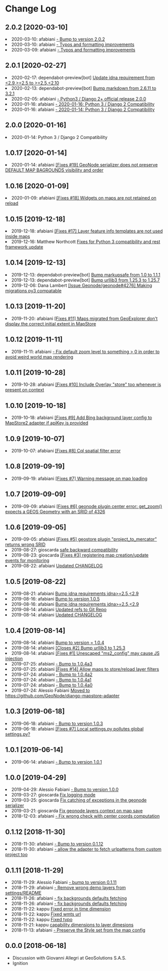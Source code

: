# Change Log

## 2.0.2 [2020-03-10]

<li> 2020-03-10: afabiani <a href="https://github.com/GeoNode/django-mapstore-adapter/commit/bfba88e6862bcc828347dda732db594f285fb052" target="blank">  - Bump to version 2.0.2</a></li> 
<li> 2020-03-10: afabiani <a href="https://github.com/GeoNode/django-mapstore-adapter/commit/3766b0f5f61e32f8f85fb40bb7c387ceaea287e3" target="blank">  - Typos and formatting improvements</a></li> 
<li> 2020-03-09: afabiani <a href="https://github.com/GeoNode/django-mapstore-adapter/commit/b91e1053ef5309f52c59a8f9c09f9a847a9c1704" target="blank">  - Typos and formatting improvements</a></li> 

## 2.0.1 [2020-02-27]

<li> 2020-02-17: dependabot-preview[bot] <a href="https://github.com/GeoNode/django-mapstore-adapter/commit/30168797b110ef2765543059e011828be945fb3f" target="blank"> Update idna requirement from <2.9,>=2.5 to >=2.5,<2.10</a></li> 
<li> 2020-02-13: dependabot-preview[bot] <a href="https://github.com/GeoNode/django-mapstore-adapter/commit/a2ffa5b3ac479697774954ed90d0c87a6ba67e17" target="blank"> Bump markdown from 2.6.11 to 3.2.1</a></li> 
<li> 2020-02-05: afabiani <a href="https://github.com/GeoNode/django-mapstore-adapter/commit/d3cbc0057873b288fca9dcb5d57fd4b8ccd5a8f8" target="blank">  - Python3 / Django 2+ official release 2.0.0</a></li> 
<li> 2020-01-16: afabiani <a href="https://github.com/GeoNode/django-mapstore-adapter/commit/5cdf1214c516be1d517e54835f54861116bfe057" target="blank">  - 2020-01-16: Python 3 / Django 2 Compatibility</a></li> 
<li> 2020-01-16: afabiani <a href="https://github.com/GeoNode/django-mapstore-adapter/commit/755038b2087ffb793af935b37b6383d83a5060dd" target="blank">  - 2020-01-14: Python 3 / Django 2 Compatibility</a></li> 

## 2.0.0 [2020-01-16]

<li> 2020-01-14: Python 3 / Django 2 Compatibility</li>

## 1.0.17 [2020-01-14]

<li> 2020-01-14: afabiani <a href="https://github.com/GeoNode/django-mapstore-adapter/commit/37523325b86d95453009d1aab7cd239f93dfeeaa" target="blank"> [Fixes #19] GeoNode serializer does not preserve DEFAULT MAP BAGROUNDS visibility and order</a></li>

## 1.0.16 [2020-01-09]

<li> 2020-01-09: afabiani <a href="https://github.com/GeoNode/django-mapstore-adapter/commit/db2fb3feaf64378403bef2a46e3a6d0a43adc62d" target="blank"> [Fixes #18] Widgets on maps are not retained on reload</a></li>

## 1.0.15 [2019-12-18]

<li> 2019-12-18: afabiani <a href="http://github.com/GeoNode/django-mapstore-adapter/commit/5c8c357d22f6c2ba77e9a219417ed152489eb399" target="blank"> [Fixes #17] Layer feature info templates are not used inside maps</a></li> 
<li> 2019-12-16: Matthew Northcott <a href="http://github.com/GeoNode/django-mapstore-adapter/commit/9caaf498d166eebc62ae5038c2acb80b6ac1d99a" target="blank"> Fixes for Python 3 compatibility and rest framework update</a></li>

## 1.0.14 [2019-12-13]

<li> 2019-12-13: dependabot-preview[bot] <a href="http://github.com/GeoNode/django-mapstore-adapter/commit/c626db2c47128040d28a40395623b7457d3c98b5" target="blank"> Bump markupsafe from 1.0 to 1.1.1</a></li> 
<li> 2019-12-13: dependabot-preview[bot] <a href="http://github.com/GeoNode/django-mapstore-adapter/commit/d877a45661faea53a0b484ad06f16113d57f5ba1" target="blank"> Bump urllib3 from 1.25.3 to 1.25.7</a></li> 
<li> 2019-12-06: Dana Lambert <a href="http://github.com/GeoNode/django-mapstore-adapter/commit/5fe469da015ba619aa982a8b89ba3136fc83a96a" target="blank"> [Issue Geonode/geonode#4276] Making migrations py3 compatable</a></li>

## 1.0.13 [2019-11-20]

<li> 2019-11-20: afabiani <a href="https://github.com/GeoNode/django-mapstore-adapter/commit/a1e39ab159c563da3caa395e9b3b3d6c4ed52d8e" target="blank"> [Fixes #11] Maps migrated from GeoExplorer don't display the correct initial extent in MapStore</a></li>

## 1.0.12 [2019-11-11]

<li> 2019-11-11: afabiani <a href="https://github.com/GeoNode/django-mapstore-adapter/commit/fcf74de7d63c68e55235119f9b05d73aac5e7191" target="blank"> - Fix default zoom level to something > 0 in order to avoid weird world map rendering</a></li>

## 1.0.11 [2019-10-28]

<li> 2019-10-28: afabiani <a href="https://github.com/GeoNode/django-mapstore-adapter/commit/5c54f9e97c3ee003152aa491c66cf40fc2afed39" target="blank"> [Fixes #10] Include Overlay "store" too whenever is present on context</a></li>

## 1.0.10 [2019-10-18]

<li> 2019-10-18: afabiani <a href="https://github.com/GeoNode/django-mapstore-adapter/commit/676bd047ef2622a441f3e8d4e8df9bded2a33ff3" target="blank"> [Fixes #9] Add Bing background layer config to MapStore2 adapter if apiKey is provided</a></li>

## 1.0.9 [2019-10-07]

<li> 2019-10-07: afabiani <a href="https://github.com/GeoNode/django-mapstore-adapter/commit/522d96150cd072194537116b11f2e90fcbf4e319" target="blank"> [Fixes #8] Cql spatial filter error</a></li>

## 1.0.8 [2019-09-19]

<li> 2019-09-19: afabiani <a href="https://github.com/GeoNode/django-mapstore-adapter/commit/3ffe3dd98f689f43d5a44bf8a7223de73608b131" target="blank"> [Fixes #7] Warning message on map loading</a></li>

## 1.0.7 [2019-09-09]

<li> 2019-09-09: afabiani <a href="https://github.com/GeoNode/django-mapstore-adapter/commit/cf3d57f661d0865cc06c6529d0cdc0267dc2b16e" target="blank"> [Fixes #6] geonode plugin center error: get_zoom() expects a GEOS Geometry with an SRID of 4326</a></li>

## 1.0.6 [2019-09-05]

<li> 2019-09-05: afabiani <a href="https://github.com/GeoNode/django-mapstore-adapter/commit/27c67b7cce30fe4feb4b645b386f220c15858985" target="blank"> [Fixes #5] geostore plugin "project_to_mercator" returns wrong SRID</a></li>
<li> 2019-08-27: gioscarda <a href="https://github.com/GeoNode/django-mapstore-adapter/commit/2ead0bbf8c691a9922a9fb2ee77712f8ee640c30" target="blank"> safe backward compatibility</a></li>
<li> 2019-08-23: gioscarda <a href="https://github.com/GeoNode/django-mapstore-adapter/commit/781ae56712209591f1c5b15be414dc1d4ec41bcc" target="blank"> [Fixes #3] registering map creation/update events for monitoring</a></li>
<li> 2019-08-22: afabiani <a href="https://github.com/GeoNode/django-mapstore-adapter/commit/7b59bb521b69364b6eca83dd622a30943d691427" target="blank"> Updated CHANGELOG</a></li> 

## 1.0.5 [2019-08-22]

<li> 2019-08-21: afabiani <a href="https://github.com/GeoNode/django-mapstore-adapter/commit/6b852ed98a2ac03d395e30e5e28b0e77a6c1ecb1" target="blank"> Bump idna requirements idna>=2.5,<2.9</a></li> 
<li> 2019-08-16: afabiani <a href="https://github.com/GeoNode/django-mapstore-adapter/commit/4b879247bc68fd500504fcdae25dd9295eaec32c" target="blank"> Bump to version 1.0.5</a></li> 
<li> 2019-08-16: afabiani <a href="https://github.com/GeoNode/django-mapstore-adapter/commit/694ab26e5d20c309e392f6a0ce406f18277d8aab" target="blank"> Bump idna requirements idna>=2.5,<2.9</a></li> 
<li> 2019-08-14: afabiani <a href="https://github.com/GeoNode/django-mapstore-adapter/commit/3b0b6b4af0ce722c38d2945fe755ddf248182471" target="blank"> Updated refs to Git Repo</a></li> 
<li> 2019-08-14: afabiani <a href="https://github.com/GeoNode/django-mapstore-adapter/commit/d6148b81bc45c72c9734e2cc73143979a133a0f2" target="blank"> Updated CHANGELOG</a></li> 

## 1.0.4 [2019-08-14]

<li> 2019-08-14: afabiani <a href="https://github.com/GeoNode/django-mapstore-adapter/commit/7d424e0fda71de374ff6a1e4f4818acc0e1d0416" target="blank"> Bump to version = 1.0.4</a></li> 
<li> 2019-08-14: afabiani <a href="https://github.com/GeoNode/django-mapstore-adapter/commit/5cf2df180306835e96820479da5f86bd3c90bc61" target="blank"> [Closes #2] Bump urllib3 to 1.25.3</a></li> 
<li> 2019-08-14: afabiani <a href="https://github.com/GeoNode/django-mapstore-adapter/commit/57e01b55567672961f8c6b7ca3b9dec18cc425b9" target="blank"> [Fixes #1] Unescaped "ms2_config" may cause JS injection</a></li> 
<li> 2019-07-25: afabiani <a href="https://github.com/GeoNode/django-mapstore-adapter/commit/e3e7e0661e0891676b333bf2909be37715706c72" target="blank"> - Bump to 1.0.4a3</a></li> 
<li> 2019-07-25: afabiani <a href="https://github.com/GeoNode/django-mapstore-adapter/commit/76118a7362b8df272405e806e0838494ae392351" target="blank"> [Fixes #14] Allow maps to store/reload layer filters</a></li> 
<li> 2019-07-24: afabiani <a href="https://github.com/GeoNode/django-mapstore-adapter/commit/3b8e2a95b4445a92e62c5573cf74293054ab251e" target="blank"> - Bump to 1.0.4a2</a></li> 
<li> 2019-07-24: afabiani <a href="https://github.com/GeoNode/django-mapstore-adapter/commit/3b93fe3f325442d3ccd83d2ce938cbf1a8a8ff4b" target="blank"> - Bump to 1.0.4a1</a></li> 
<li> 2019-07-24: afabiani <a href="https://github.com/GeoNode/django-mapstore-adapter/commit/fccdd713afb0892372c6c120799949d25e40e590" target="blank"> - Bump to 1.0.4a0</a></li> 
<li> 2019-07-24: Alessio Fabiani <a href="https://github.com/GeoNode/django-mapstore-adapter/commit/1003d897f1fc7d85eacf613769adc2a2d71c277f" target="blank"> Moved to https://github.com/GeoNode/django-mapstore-adapter</a></li> 

## 1.0.3 [2019-06-18]

<li> 2019-06-18: afabiani <a href="https://github.com/GeoNode/django-mapstore-adapter/commit/2395d360ffaba6654104791bafa8ef9caf176f6f" target="blank"> - Bump to version 1.0.3</a></li> 
<li> 2019-06-18: afabiani <a href="https://github.com/GeoNode/django-mapstore-adapter/commit/a7bea6204fc324ee444ace6062528fa23d21199f" target="blank"> [Fixes #7] Local settings.py pollutes global settings.py?</a></li> 

## 1.0.1 [2019-06-14]

<li> 2019-06-14: afabiani <a href="https://github.com/GeoNode/django-mapstore-adapter/commit/ccb6d87de8076bab52331c7b011fda070f655522" target="blank"> - Bump to version 1.0.1</a></li> 

## 1.0.0 [2019-04-29]

<li> 2019-04-29: Alessio Fabiani <a href="https://github.com/GeoNode/django-mapstore-adapter/commit/838bc7cc7e4f5e18984e31c66ea44bdcbf26f942" target="blank">  - Bump to version 1.0.0</a></li> 
<li> 2019-03-27: gioscarda <a href="https://github.com/GeoNode/django-mapstore-adapter/commit/2a558d7654854b038415162341c29e030de7e493" target="blank"> Fix logging mode</a></li> 
<li> 2019-03-25: gioscarda <a href="https://github.com/GeoNode/django-mapstore-adapter/commit/e52adfd6b54a6948de797df232302d5a30009b72" target="blank"> Fix catching of exceptions in the geonode serializer</a></li> 
<li> 2019-03-21: gioscarda <a href="https://github.com/GeoNode/django-mapstore-adapter/commit/f0a310d75372b95455561fac278f190988e00d92" target="blank"> Fix geonode layers context on map save</a></li> 
<li> 2018-12-03: afabiani <a href="https://github.com/GeoNode/django-mapstore-adapter/commit/639a902864ea098026545ec3fd9037b167c00d0b" target="blank">  - Fix wrong check with center coords computation</a></li> 

## 0.1.12 [2018-11-30]

<li> 2018-11-30: afabiani <a href="https://github.com/GeoNode/django-mapstore-adapter/commit/269d2b0fd31c038f14c2b6c99b672c74c3bc22e5" target="blank">  - Bump to version 0.1.12</a></li> 
<li> 2018-11-30: afabiani <a href="https://github.com/GeoNode/django-mapstore-adapter/commit/831eb9fc07aee8458c67e03f4487316553e85651" target="blank">  - allow the adapter to fetch urlpatterns from custom project too</a></li> 

## 0.1.11 [2018-11-29]

<li> 2018-11-29: Alessio Fabiani <a href="https://github.com/GeoNode/django-mapstore-adapter/commit/6099727db00b4bcd4ebcb3839c9482ce4d724a13" target="blank">  - bump to version 0.1.11</a></li> 
<li> 2018-11-29: afabiani <a href="https://github.com/GeoNode/django-mapstore-adapter/commit/d168b2c0209ed738c8e5ac5a5986ed88650a46d6" target="blank"> - Remove wrong demo layers from settings/README</a></li> 
<li> 2018-11-26: afabiani <a href="https://github.com/GeoNode/django-mapstore-adapter/commit/7ca4b22943fd959160b0bf89bab4c1896e895716" target="blank"> - fix backgrounds defaults fetching</a></li> 
<li> 2018-11-26: afabiani <a href="https://github.com/GeoNode/django-mapstore-adapter/commit/feea004ef55d1270f96acb131a6c5c66cd6576f9" target="blank">  - fix backgrounds defaults fetching</a></li> 
<li> 2018-11-22: kappu <a href="https://github.com/GeoNode/django-mapstore-adapter/commit/648cff187a37f31c3e3421c95dc6621fe81dfbab" target="blank"> Fixed error in time dimension</a></li> 
<li> 2018-11-22: kappu <a href="https://github.com/GeoNode/django-mapstore-adapter/commit/2cf1b30d9802514a6aaa7a55e13385182fd8f0b2" target="blank"> Fixed wmts url</a></li> 
<li> 2018-11-22: kappu <a href="https://github.com/GeoNode/django-mapstore-adapter/commit/b8d7e38cf2a971e89f2fcb10da0b51f44e9d2ddb" target="blank"> Fixed typo</a></li> 
<li> 2018-11-21: kappu <a href="https://github.com/GeoNode/django-mapstore-adapter/commit/fc9ad65b2c7191f975797597344cc43010bb74e2" target="blank"> capability dimensions to layer dimesions</a></li> 
<li> 2018-11-13: afabiani <a href="https://github.com/GeoNode/django-mapstore-adapter/commit/8a6a8f50147db4dff1bcf754f217752d6d4f1cef" target="blank">  - Preserve the Style set from the map config</a></li> 

## 0.0.0 [2018-06-18]

* Discussion with Giovanni Allegri at GeoSolutions S.A.S.
* Ignition
